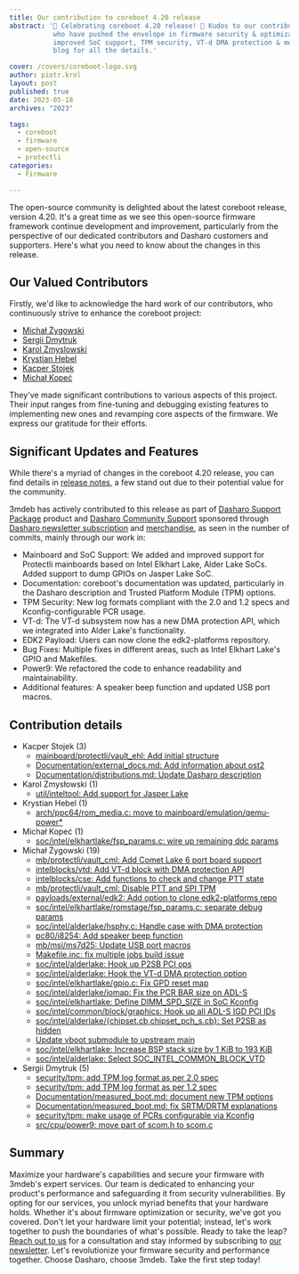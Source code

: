 ```yaml
---
title: Our contribution to coreboot 4.20 release
abstract: '🎉 Celebrating coreboot 4.20 release! 🚀 Kudos to our contributors
           who have pushed the envelope in firmware security & optimization. Key updates:
           improved SoC support, TPM security, VT-d DMA protection & more. Check out the
           blog for all the details.'

cover: /covers/coreboot-logo.svg
author: piotr.krol
layout: post
published: true
date: 2023-05-18
archives: "2023"

tags:
  - coreboot
  - firmware
  - open-source
  - protectli
categories:
  - Firmware

---
```


The open-source community is delighted about the latest coreboot release,
version 4.20. It's a great time as we see this open-source firmware framework
continue development and improvement, particularly from the perspective of our
dedicated contributors and Dasharo customers and supporters. Here's what you
need to know about the changes in this release.

## Our Valued Contributors

Firstly, we'd like to acknowledge the hard work of our contributors, who
continuously strive to enhance the coreboot project:

* [Michał Żygowski](https://twitter.com/_miczyg_)
* [Sergii Dmytruk](https://github.com/SergiiDmytruk)
* [Karol Zmyslowski](https://www.linkedin.com/in/karolzet/)
* [Krystian Hebel](https://www.linkedin.com/in/krystian-hebel-b48424205/)
* [Kacper Stojek](https://www.linkedin.com/in/kacper-stojek-5108a7237/)
* [Michał Kopeć](https://www.linkedin.com/in/micha%C5%82-kope%C4%87-a8b216200)

They've made significant contributions to various aspects of this project.
Their input ranges from fine-tuning and debugging existing features to
implementing new ones and revamping core aspects of the firmware. We express
our gratitude for their efforts.

## Significant Updates and Features

While there's a myriad of changes in the coreboot 4.20 release, you can find
details in [release
notes](https://doc.coreboot.org/releases/coreboot-4.20-relnotes.html), a few
stand out due to their potential value for the community. 

3mdeb has actively contributed to this release as part of [Dasharo Support
Package](https://docs.dasharo.com/osf-trolling-list/jsm_documentation/#dasharo-support-package)
product and [Dasharo Community
Support](https://docs.dasharo.com/osf-trivia-list/dasharo/#dasharo-professional-support)
sponsored through [Dasharo newsletter
subscription](https://3mdeb.com/?s=%22year+Dasharo+Supporters+Entrance%22&post_type=product&dgwt_wcas=1)
and [merchandise](https://3mdeb.com/product-category/merchandise/), as seen in
the number of commits, mainly through our work in:

* Mainboard and SoC Support: We added and improved support for Protectli
  mainboards based on Intel Elkhart Lake, Alder Lake SoCs. Added support to
  dump GPIOs on Jasper Lake SoC.
* Documentation: coreboot's documentation was updated, particularly in the
  Dasharo description and Trusted Platform Module (TPM) options.
* TPM Security: New log formats compliant with the 2.0 and 1.2 specs and
  Kconfig-configurable PCR usage.
* VT-d: The VT-d subsystem now has a new DMA protection API, which we
  integrated into Alder Lake's functionality.
* EDK2 Payload: Users can now clone the edk2-platforms repository.
* Bug Fixes: Multiple fixes in different areas, such as Intel Elkhart Lake's
  GPIO and Makefiles.
* Power9: We refactored the code to enhance readability and maintainability.
* Additional features: A speaker beep function and updated USB port macros.

## Contribution details

* Kacper Stojek (3)
  * [mainboard/protectli/vault_ehl: Add initial structure](https://review.coreboot.org/c/coreboot/+/72407)
  * [Documentation/external_docs.md: Add information about ost2](https://review.coreboot.org/c/coreboot/+/70853)
  * [Documentation/distributions.md: Update Dasharo description](https://review.coreboot.org/c/coreboot/+/70852)
* Karol Zmysłowski (1)
  * [util/inteltool: Add support for Jasper Lake](https://review.coreboot.org/c/coreboot/+/73934)
* Krystian Hebel (1)
  * [arch/ppc64/rom_media.c: move to mainboard/emulation/qemu-power*](https://review.coreboot.org/c/coreboot/+/67061)
* Michał Kopeć (1)
  * [soc/intel/elkhartlake/fsp_params.c: wire up remaining ddc params](https://review.coreboot.org/c/coreboot/+/72405)
* Michał Żygowski (19)
  * [mb/protectli/vault_cml: Add Comet Lake 6 port board support](https://review.coreboot.org/c/coreboot/+/67940)
  * [intelblocks/vtd: Add VT-d block with DMA protection API](https://review.coreboot.org/c/coreboot/+/68449)
  * [intelblocks/cse: Add functions to check and change PTT state](https://review.coreboot.org/c/coreboot/+/68919)
  * [mb/protectli/vault_cml: Disable PTT and SPI TPM](https://review.coreboot.org/c/coreboot/+/68920)
  * [payloads/external/edk2: Add option to clone edk2-platforms repo](https://review.coreboot.org/c/coreboot/+/68872)
  * [soc/intel/elkhartlake/romstage/fsp_params.c: separate debug params](https://review.coreboot.org/c/coreboot/+/72404)
  * [soc/intel/alderlake/hsphy.c: Handle case with DMA protection](https://review.coreboot.org/c/coreboot/+/68556)
  * [pc80/i8254: Add speaker beep function](https://review.coreboot.org/c/coreboot/+/68100)
  * [mb/msi/ms7d25: Update USB port macros](https://review.coreboot.org/c/coreboot/+/69820)
  * [Makefile.inc: fix multiple jobs build issue](https://review.coreboot.org/c/coreboot/+/69819)
  * [soc/intel/alderlake: Hook up P2SB PCI ops](https://review.coreboot.org/c/coreboot/+/69949)
  * [soc/intel/alderlake: Hook the VT-d DMA protection option](https://review.coreboot.org/c/coreboot/+/68450)
  * [soc/intel/elkhartlake/gpio.c: Fix GPD reset map](https://review.coreboot.org/c/coreboot/+/72406)
  * [soc/intel/alderlake/iomap: Fix the PCR BAR size on ADL-S](https://review.coreboot.org/c/coreboot/+/69948)
  * [soc/intel/elkhartlake: Define DIMM_SPD_SIZE in SoC Kconfig](https://review.coreboot.org/c/coreboot/+/73933)
  * [soc/intel/common/block/graphics: Hook up all ADL-S IGD PCI IDs](https://review.coreboot.org/c/coreboot/+/70101)
  * [soc/intel/alderlake/{chipset.cb,chipset_pch_s.cb}: Set P2SB as hidden](https://review.coreboot.org/c/coreboot/+/69950)
  * [Update vboot submodule to upstream main](https://review.coreboot.org/c/coreboot/+/74401)
  * [soc/intel/elkhartlake: Increase BSP stack size by 1 KiB to 193 KiB](https://review.coreboot.org/c/coreboot/+/73820)
  * [soc/intel/alderlake: Select SOC_INTEL_COMMON_BLOCK_VTD](https://review.coreboot.org/c/coreboot/+/72069)
* Sergii Dmytruk (5)
  * [security/tpm: add TPM log format as per 2.0 spec](https://review.coreboot.org/c/coreboot/+/68748)
  * [security/tpm: add TPM log format as per 1.2 spec](https://review.coreboot.org/c/coreboot/+/68747)
  * [Documentation/measured_boot.md: document new TPM options](https://review.coreboot.org/c/coreboot/+/68752)
  * [Documentation/measured_boot.md: fix SRTM/DRTM explanations](https://review.coreboot.org/c/coreboot/+/68751)
  * [security/tpm: make usage of PCRs configurable via Kconfig](https://review.coreboot.org/c/coreboot/+/68750)
  * [src/cpu/power9: move part of scom.h to scom.c](https://review.coreboot.org/c/coreboot/+/67055)

## Summary

Maximize your hardware's capabilities and secure your firmware with 3mdeb's
expert services. Our team is dedicated to enhancing your product's performance
and safeguarding it from security vulnerabilities. By opting for our services,
you unlock myriad benefits that your hardware holds. Whether it's about
firmware optimization or security, we've got you covered. Don't let your
hardware limit your potential; instead, let's work together to push the
boundaries of what's possible. Ready to take the leap? [Reach out to
us](https://3mdeb.com/contact/) for a consultation and stay informed by
subscribing to [our
newsletter](https://newsletter.3mdeb.com/subscription/wwL90UkXP). Let's
revolutionize your firmware security and performance together. Choose Dasharo,
choose 3mdeb. Take the first step today!
